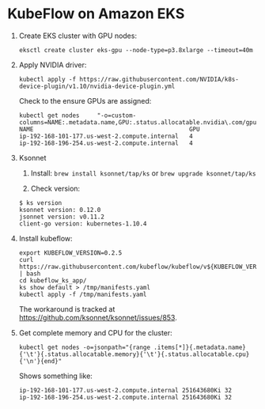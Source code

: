 # KubeFlow on Amazon EKS

1. Create EKS cluster with GPU nodes:

   ```
   eksctl create cluster eks-gpu --node-type=p3.8xlarge --timeout=40m
   ```
   
2. Apply NVIDIA driver:

   ```
   kubectl apply -f https://raw.githubusercontent.com/NVIDIA/k8s-device-plugin/v1.10/nvidia-device-plugin.yml
   ```

   Check to the ensure GPUs are assigned:

   ```
   kubectl get nodes     "-o=custom-columns=NAME:.metadata.name,GPU:.status.allocatable.nvidia\.com/gpu"
   NAME                                            GPU
   ip-192-168-101-177.us-west-2.compute.internal   4
   ip-192-168-196-254.us-west-2.compute.internal   4
   ```

3. Ksonnet

   1. Install: `brew install ksonnet/tap/ks` or `brew upgrade ksonnet/tap/ks`

   2. Check version:
   
   ```
   $ ks version
   ksonnet version: 0.12.0
   jsonnet version: v0.11.2
   client-go version: kubernetes-1.10.4
   ```

3. Install kubeflow:

   ```
   export KUBEFLOW_VERSION=0.2.5
   curl https://raw.githubusercontent.com/kubeflow/kubeflow/v${KUBEFLOW_VERSION}/scripts/deploy.sh | bash
   cd kubeflow_ks_app/
   ks show default > /tmp/manifests.yaml
   kubectl apply -f /tmp/manifests.yaml
   ```

   The workaround is tracked at https://github.com/ksonnet/ksonnet/issues/853.

4. Get complete memory and CPU for the cluster:

   ```
   kubectl get nodes -o=jsonpath="{range .items[*]}{.metadata.name}{'\t'}{.status.allocatable.memory}{'\t'}{.status.allocatable.cpu}{'\n'}{end}"
   ```

   Shows something like:

   ```
   ip-192-168-101-177.us-west-2.compute.internal 251643680Ki 32
   ip-192-168-196-254.us-west-2.compute.internal 251643680Ki 32
   ```
